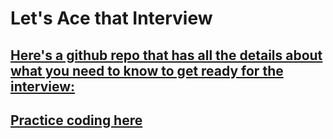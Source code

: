 # Let's Ace that Interview

## [Here's a github repo that has all the details about what you need to know to get ready for the interview:](https://github.com/jwasham/coding-interview-university)

## [Practice coding here](https://www.topcoder.com/)
